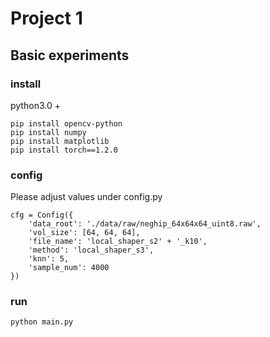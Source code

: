 # Project 1

## Basic experiments

### install
python3.0 +

```
pip install opencv-python
pip install numpy
pip install matplotlib
pip install torch==1.2.0
```

### config
Please adjust values under config.py
```
cfg = Config({
    'data_root': './data/raw/neghip_64x64x64_uint8.raw',
    'vol_size': [64, 64, 64],
    'file_name': 'local_shaper_s2' + '_k10',
    'method': 'local_shaper_s3',
    'knn': 5,
    'sample_num': 4000
})
```

### run

```bash
python main.py
```
